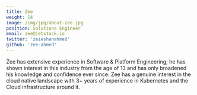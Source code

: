 ```yaml
---
title: Zee
weight: 14
image: /img/jpg/about-zee.jpg
position: Solutions Engineer
email: zee@jetstack.io
twitter: 'zeieshanahmed'
github: 'zee-ahmed'
---
```


Zee has extensive experience in Software & Platform Engineering; he has shown interest in this industry from the age of 13 and has only broadened his knowledge and confidence ever since. Zee has a genuine interest in the cloud native landscape with 3+ years of experience in Kubernetes and the Cloud infrastructure around it.

